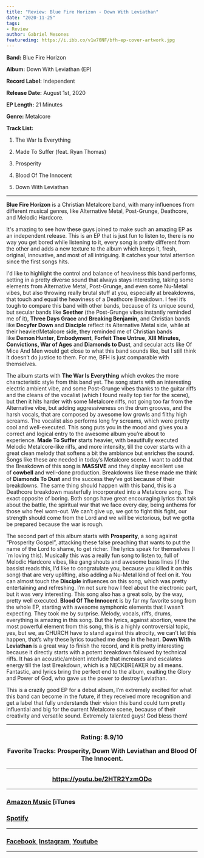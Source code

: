 ```yaml
---
title: "Review: Blue Fire Horizon - Down With Leviathan"
date: "2020-11-25"
tags:
- Review
author: Gabriel Mesones
featuredimg: https://i.ibb.co/v1w70NF/bfh-ep-cover-artwork.jpg
---
```


**Band:** Blue Fire Horizon

**Album:** Down With Leviathan (EP)

**Record Label:** Independent

**Release Date:** August 1st, 2020

**EP Length:** 21 Minutes

**Genre:** Metalcore

**Track List:**

1. The War Is Everything
   
2. Made To Suffer (feat. Ryan Thomas)
   
3. Prosperity
   
4. Blood Of The Innocent
   
5. Down With Leviathan
   

* * *

**Blue Fire Horizon** is a Christian Metalcore band, with many influences from different musical genres, like Alternative Metal, Post-Grunge, Deathcore, and Melodic Hardcore.

It's amazing to see how these guys joined to make such an amazing EP as an independent release. This is an EP that is just fun to listen to, there is no way you get bored while listening to it, every song is pretty different from the other and adds a new texture to the album which keeps it, fresh, original, innovative, and most of all intriguing. It catches your total attention since the first songs hits.

I'd like to highlight the control and balance of heaviness this band performs, setting in a pretty diverse sound that always stays interesting, taking some elements from Alternative Metal, Post-Grunge, and even some Nu-Metal vibes, but also throwing really brutal stuff at you, especially at breakdowns, that touch and equal the heaviness of a Deathcore Breakdown. I feel it’s tough to compare this band with other bands, because of its unique sound, but secular bands like **Seether** (the Post-Grunge vibes instantly reminded me of it), **Three Days Grace** and **Breaking Benjamin**, and Christian bands like **Decyfer Down** and **Disciple** reflect its Alternative Metal side, while at their heavier/Metalcore side, they reminded me of Christian bands like **Demon Hunter**, **Embodyment**, **Forfeit Thee Untrue**, **XIII Minutes, Convictions, War of Ages** and **Diamonds to Dust**, and secular acts like Of Mice And Men would get close to what this band sounds like, but I still think it doesn’t do justice to them. For me, BFH is just comparable with themselves.

The album starts with **The War Is Everything** which evokes the more characteristic style from this band yet. The song starts with an interesting electric ambient vibe, and some Post-Grunge vibes thanks to the guitar riffs and the cleans of the vocalist (which I found really top tier for the scene), but then it hits harder with some Metalcore riffs, not going too far from the Alternative vibe, but adding aggressiveness on the drum grooves, and the harsh vocals, that are composed by awesome low growls and filthy high screams. The vocalist also performs long fry screams, which were pretty cool and well-executed. This song puts you in the mood and gives you a correct and logical entry to the awesome album you’re about to experience. **Made To Suffer** starts heavier, with beautifully executed Melodic Metalcore-like riffs, and more intensity, till the cover starts with a great clean melody that softens a bit the ambiance but enriches the sound. Songs like these are needed in today’s Metalcore scene. I want to add that the Breakdown of this song is **MASSIVE** and they display excellent use of **cowbell** and well-done production. Breakdowns like these made me think of **Diamonds To Dust** and the success they’ve got because of their breakdowns. The same thing should happen with this band, this is a Deathcore breakdown masterfully incorporated into a Metalcore song. The exact opposite of boring. Both songs have great encouraging lyrics that talk about the battle, the spiritual war that we face every day, being anthems for those who feel worn-out. We can’t give up, we got to fight this fight, our strength should come from the Lord and we will be victorious, but we gotta be prepared because the war is rough.

The second part of this album starts with **Prosperity**, a song against “Prosperity Gospel”, attacking these false preaching that wants to put the name of the Lord to shame, to get richer. The lyrics speak for themselves (I´m loving this). Musically this was a really fun song to listen to, full of Melodic Hardcore vibes, like gang shouts and awesome bass lines (if the bassist reads this, I'd like to congratulate you, because you killed it on this song) that are very uplifting, also adding a Nu-Metal kind of feel on it. You can almost touch the **Disciple** influences on this song, which was pretty entertaining and refreshing. I’m not sure how I feel about the electronic part, but it was very interesting. This song also has a great solo, by the way, pretty well executed. **Blood Of The Innocent** is by far my favorite song from the whole EP, starting with awesome symphonic elements that I wasn’t expecting. They took me by surprise. Melody, vocals, riffs, drums, everything is amazing in this song. But the lyrics, against abortion, were the most powerful element from this song, this is a highly controversial topic, yes, but we, as CHURCH have to stand against this atrocity, we can’t let this happen, that’s why these lyrics touched me deep in the heart. **Down With Leviathan** is a great way to finish the record, and it is pretty interesting because it directly starts with a potent breakdown followed by technical riffs. It has an acoustic/ambient interlude that increases and escalates energy till the last Breakdown, which is a NECKBREAKER by all means. Fantastic, and lyrics bring the perfect end to the album, exalting the Glory and Power of God, who gave us the power to destroy Leviathan.

This is a crazily good EP for a debut album, I’m extremely excited for what this band can become in the future, if they received more recognition and get a label that fully understands their vision this band could turn pretty influential and big for the current Metalcore scene, because of their creativity and versatile sound. Extremely talented guys! God bless them!

<hr>

<h3 style="text-align: center">Rating: 8.9/10

**Favorite Tracks:** Prosperity, Down With Leviathan and Blood Of The Innocent.



* * *

https://youtu.be/2HTR2YzmODo

* * *

### [Amazon Music](https://music.amazon.com/albums/B08CSWG3SX) [iTunes

### [](https://music.apple.com/ca/album/down-with-leviathan-ep/1523178138) [Spotify](https://open.spotify.com/artist/3150qHs3W53gLQJ25jK3HJ)

* * *

### [Facebook ](https://www.facebook.com/bluefirehorizonband) [Instagram ](https://www.instagram.com/bluefirehorizon_band) [Youtube](https://www.youtube.com/channel/UCeWTgLKsEUjJRbUSdhCeFyA)

* * *
